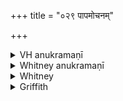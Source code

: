 +++
title = "०२९ पापमोचनम्"

+++

<details><summary>VH anukramaṇī</summary>

पापमोचनम् ।  
१-७ मृगारः । मित्रावरुणौ। त्रिष्टुप्, ७ शक्वरीगर्भातिजगती।
</details>

<details><summary>Whitney anukramaṇī</summary>

[Mṛgāra.—(see h. 23). 7. śakvarīgarbhā jagatī.]
</details>



<details><summary>Whitney</summary>

### Comment
Found in Pāipp. iv. (with vs. 5 put before vs. 4). The first and last verses also in the Yajus texts (see under h. 23), between those of our hymns 24 and 25. For the use by Kāuś. as mṛgāra hymn, see under h. 23.


### Translations
Translated: Roth, Zur Litteratur und Geschichte des Weda, 1846, p. 43; Ludwig, p. 137, with an elaborate discussion of the proper names; Griffith, i. 170; Weber, xviii. 114.
</details>

<details><summary>Griffith</summary>

A hymn to Mitra-Varuna
</details>

